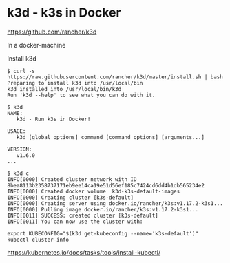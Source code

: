 # k3d - k3s in Docker

https://github.com/rancher/k3d

In a docker-machine

Install k3d

```
$ curl -s https://raw.githubusercontent.com/rancher/k3d/master/install.sh | bash
Preparing to install k3d into /usr/local/bin
k3d installed into /usr/local/bin/k3d
Run 'k3d --help' to see what you can do with it.
```


```
$ k3d
NAME:
   k3d - Run k3s in Docker!

USAGE:
   k3d [global options] command [command options] [arguments...]

VERSION:
   v1.6.0
...
```


```
$ k3d c
INFO[0000] Created cluster network with ID 8bea8113b2358737171eb9ee14ca19e51d56ef185c7424cd6dd4b1db565234e2
INFO[0000] Created docker volume  k3d-k3s-default-images
INFO[0000] Creating cluster [k3s-default]
INFO[0000] Creating server using docker.io/rancher/k3s:v1.17.2-k3s1...
INFO[0000] Pulling image docker.io/rancher/k3s:v1.17.2-k3s1...
INFO[0011] SUCCESS: created cluster [k3s-default]
INFO[0011] You can now use the cluster with:

export KUBECONFIG="$(k3d get-kubeconfig --name='k3s-default')"
kubectl cluster-info
```

https://kubernetes.io/docs/tasks/tools/install-kubectl/
